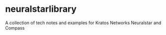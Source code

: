 neuralstarlibrary
=================

A collection of tech notes and examples for Kratos Networks Neuralstar and Compass
